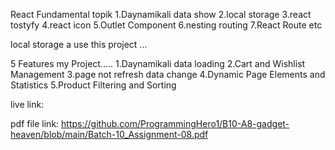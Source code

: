 React Fundamental topik
1.Daynamikali data show
2.local storage
3.react tostyfy
4.react icon
5.Outlet Component
6.nesting routing
7.React Route etc

local storage a use this project ...

5 Features my Project.....
1.Daynamikali data loading
2.Cart and Wishlist Management
3.page not refresh data change
4.Dynamic Page Elements and Statistics
5.Product Filtering and Sorting



live link:


pdf file link:
https://github.com/ProgrammingHero1/B10-A8-gadget-heaven/blob/main/Batch-10_Assignment-08.pdf